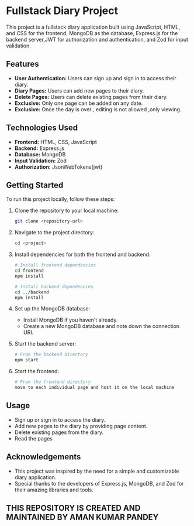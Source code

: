 # Fullstack Diary Project

This project is a fullstack diary application built using JavaScript, HTML, and CSS for the frontend, MongoDB as the database, Express.js for the backend server,JWT for authorization and authentication, and Zod for input validation.

## Features

- **User Authentication:** Users can sign up and sign in to access their diary.
- **Diary Pages:** Users can add new pages to their diary.
- **Delete Pages:** Users can delete existing pages from their diary.
- **Exclusive:** Only one page can be added on any date.
- **Exclusive:** Once the day is over , editing is not allowed ,only viewing.

## Technologies Used

- **Frontend:** HTML, CSS, JavaScript
- **Backend:** Express.js
- **Database:** MongoDB
- **Input Validation:** Zod
- **Authorization:** JsonWebTokens(jwt)

## Getting Started

To run this project locally, follow these steps:

1. Clone the repository to your local machine:

   ```bash
   git clone <repository-url>
   ```

2. Navigate to the project directory:

   ```bash
   cd <project>
   ```

3. Install dependencies for both the frontend and backend:

   ```bash
   # Install frontend dependencies
   cd frontend
   npm install

   # Install backend dependencies
   cd ../backend
   npm install
   ```

4. Set up the MongoDB database:

   - Install MongoDB if you haven't already.
   - Create a new MongoDB database and note down the connection URI.

5. Start the backend server:

   ```bash
   # From the backend directory
   npm start
   ```

6. Start the frontend:

   ```bash
   # From the frontend directory
   move to each individual page and host it on the local machine
   ```

## Usage

- Sign up or sign in to access the diary.
- Add new pages to the diary by providing page content.
- Delete existing pages from the diary.
- Read the pages

## Acknowledgements

- This project was inspired by the need for a simple and customizable diary application.
- Special thanks to the developers of Express.js, MongoDB, and Zod for their amazing libraries and tools.

## THIS REPOSITORY IS CREATED AND MAINTAINED BY AMAN KUMAR PANDEY
